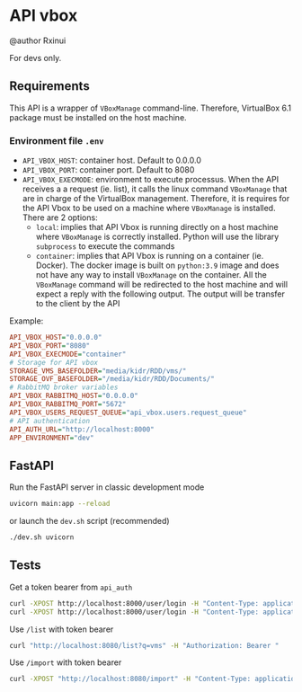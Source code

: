 # API vbox

@author Rxinui

For devs only.

## Requirements

This API is a wrapper of `VBoxManage` command-line. Therefore, VirtualBox 6.1 package must be installed on the host machine.

### Environment file `.env`

- `API_VBOX_HOST`: container host. Default to 0.0.0.0
- `API_VBOX_PORT`: container port. Default to 8080
- `API_VBOX_EXECMODE`: environment to execute processus. When the API receives a a request (ie. list), it calls the linux command `VBoxManage` that are in charge of the VirtualBox management. Therefore, it is requires for the API Vbox to be used on a machine where `VBoxManage` is installed. There are 2 options:
    - `local`: implies that API Vbox is running directly on a host machine where `VBoxManage` is correctly installed. Python will use the library `subprocess` to execute the commands
    - `container`: implies that API Vbox is running on a container (ie. Docker). The docker image is built on `python:3.9` image and does not have any way to install `VBoxManage` on the container. All the `VBoxManage` command will be redirected to the host machine and will expect a reply with the following output. The output will be transfer to the client by the API

Example:

```ini
API_VBOX_HOST="0.0.0.0"
API_VBOX_PORT="8080"
API_VBOX_EXECMODE="container"
# Storage for API vbox
STORAGE_VMS_BASEFOLDER="media/kidr/RDD/vms/"
STORAGE_OVF_BASEFOLDER="/media/kidr/RDD/Documents/"
# RabbitMQ broker variables
API_VBOX_RABBITMQ_HOST="0.0.0.0"
API_VBOX_RABBITMQ_PORT="5672"
API_VBOX_USERS_REQUEST_QUEUE="api_vbox.users.request_queue"
# API authentication
API_AUTH_URL="http://localhost:8000"
APP_ENVIRONMENT="dev"
```

## FastAPI

Run the FastAPI server in classic development mode

```sh
uvicorn main:app --reload
```

or launch the `dev.sh` script (recommended)

```sh
./dev.sh uvicorn
```

## Tests

Get a token bearer from `api_auth`
```bash
curl -XPOST http://localhost:8000/user/login -H "Content-Type: application/json" -d '{"email": "shihan@dojo.dev", "password": "shihan"}'
curl -XPOST http://localhost:8000/user/login -H "Content-Type: application/json" -d '{"email": "t.api_vbox.scope_3@dojo.dev", "password": "dojotest"}'
```

Use `/list` with token bearer
```bash
curl "http://localhost:8080/list?q=vms" -H "Authorization: Bearer "
```

Use `/import` with token bearer

```bash
curl -XPOST "http://localhost:8080/import" -H "Content-Type: application/json" -H "Authorization: Bearer eyJhbGciOiJIUzI1NiIsInR5cCI6IkpXVCJ9.eyJ1c2VyIjp7Im5hbWUiOiJzaGloYW4iLCJ1c2VySWQiOjJ9LCJyb2xlcyI6InNlbnNlaSIsInNjb3BlIjoiYXBpX3Zib3g6Y29udHJvbCBhcGlfdmJveDpjcmVhdGUgYXBpX3Zib3g6cmVhZCIsImlhdCI6MTY0OTMyNjE4NywiZXhwIjoxNjQ5MzI5Nzg3LCJpc3MiOiJhcGlfYXV0aCIsInN1YiI6IjIifQ.R8h4JnnN8ogWaO3WSDqeS2I1iW2f4zTWl5o-5WN9U2w" -d '{"vmname": "error-vm", "image": "pmint_box_dev.ova"}'
```